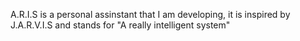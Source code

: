A.R.I.S is a personal assinstant that I am developing, it is inspired by J.A.R.V.I.S and stands for "A really intelligent system"